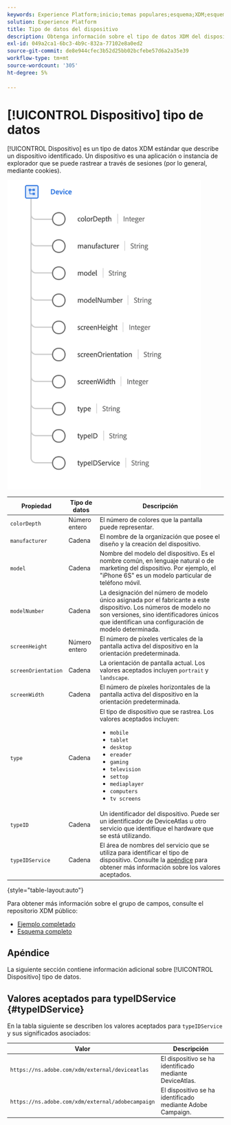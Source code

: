 ```yaml
---
keywords: Experience Platform;inicio;temas populares;esquema;XDM;esquemas;esquemas;esquema;tipo de datos;tipo de datos;tipo de datos;tipo de datos;
solution: Experience Platform
title: Tipo de datos del dispositivo
description: Obtenga información sobre el tipo de datos XDM del dispositivo.
exl-id: 049a2ca1-6bc3-4b9c-832a-77102e8a0ed2
source-git-commit: de8e944cfec3b52d25bb02bcfebe57d6a2a35e39
workflow-type: tm+mt
source-wordcount: '305'
ht-degree: 5%

---
```


# [!UICONTROL Dispositivo] tipo de datos

[!UICONTROL Dispositivo] es un tipo de datos XDM estándar que describe un dispositivo identificado. Un dispositivo es una aplicación o instancia de explorador que se puede rastrear a través de sesiones (por lo general, mediante cookies).

<img src="../images/data-types/device.png" width="450" /><br />

| Propiedad | Tipo de datos | Descripción |
| --- | --- | --- |
| `colorDepth` | Número entero | El número de colores que la pantalla puede representar. |
| `manufacturer` | Cadena | El nombre de la organización que posee el diseño y la creación del dispositivo. |
| `model` | Cadena | Nombre del modelo del dispositivo. Es el nombre común, en lenguaje natural o de marketing del dispositivo. Por ejemplo, el &quot;iPhone 6S&quot; es un modelo particular de teléfono móvil. |
| `modelNumber` | Cadena | La designación del número de modelo único asignada por el fabricante a este dispositivo. Los números de modelo no son versiones, sino identificadores únicos que identifican una configuración de modelo determinada. |
| `screenHeight` | Número entero | El número de píxeles verticales de la pantalla activa del dispositivo en la orientación predeterminada. |
| `screenOrientation` | Cadena | La orientación de pantalla actual. Los valores aceptados incluyen `portrait` y `landscape`. |
| `screenWidth` | Cadena | El número de píxeles horizontales de la pantalla activa del dispositivo en la orientación predeterminada. |
| `type` | Cadena | El tipo de dispositivo que se rastrea. Los valores aceptados incluyen: <ul><li>`mobile`</li><li>`tablet`</li><li>`desktop`</li><li>`ereader`</li><li>`gaming`</li><li>`television`</li><li>`settop`</li><li>`mediaplayer`</li><li>`computers`</li><li>`tv screens`</li></ul> |
| `typeID` | Cadena | Un identificador del dispositivo. Puede ser un identificador de DeviceAtlas u otro servicio que identifique el hardware que se está utilizando. |
| `typeIDService` | Cadena | El área de nombres del servicio que se utiliza para identificar el tipo de dispositivo. Consulte la [apéndice](#typeIDService) para obtener más información sobre los valores aceptados. |

{style="table-layout:auto"}

Para obtener más información sobre el grupo de campos, consulte el repositorio XDM público:

* [Ejemplo completado](https://github.com/adobe/xdm/blob/master/components/datatypes/device.example.1.json)
* [Esquema completo](https://github.com/adobe/xdm/blob/master/components/datatypes/device.schema.json)

## Apéndice

La siguiente sección contiene información adicional sobre [!UICONTROL Dispositivo] tipo de datos.

## Valores aceptados para typeIDService {#typeIDService}

En la tabla siguiente se describen los valores aceptados para `typeIDService` y sus significados asociados:

| Valor | Descripción |
| --- | --- |
| `https://ns.adobe.com/xdm/external/deviceatlas` | El dispositivo se ha identificado mediante DeviceAtlas. |
| `https://ns.adobe.com/xdm/external/adobecampaign` | El dispositivo se ha identificado mediante Adobe Campaign. |

